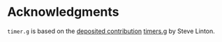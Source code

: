 





# Acknowledgments

`timer.g` is based on the [deposited contribution](https://www.gap-system.org/Packages/Contrib/contrib.html) 
[timers.g](https://files.gap-system.org/gap44/deposit/gap/timers.g) by Steve Linton.
